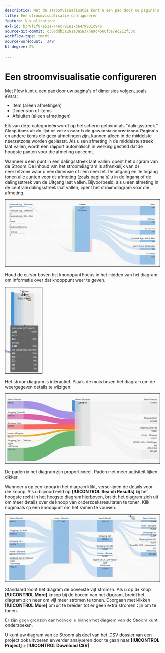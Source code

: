```yaml
---
description: Met de stroomvisualisatie kunt u een pad door uw pagina's of dimensies volgen.
title: Een stroomvisualisatie configureren
feature: Visualizations
exl-id: b379f1f0-e51a-44ec-91e1-b6479901c945
source-git-commit: c36dddb31261a3a5e37be9c4566f5e7ec212f53c
workflow-type: tm+mt
source-wordcount: '349'
ht-degree: 2%

---
```


# Een stroomvisualisatie configureren

Met Flow kunt u een pad door uw pagina&#39;s of dimensies volgen, zoals eVars:

* Item (alleen afmetingen)
* Dimension of items
* Afsluiten (alleen afmetingen)

Elk van deze categorieën wordt op het scherm getoond als &quot;dalingsstreek.&quot; Sleep items uit de lijst en zet ze neer in de gewenste neerzetzone. Pagina&#39;s en andere items die geen afmetingen zijn, kunnen alleen in de middelste neerzetzone worden geplaatst. Als u een afmeting in de middelste streek laat vallen, wordt een rapport automatisch in werking gesteld dat de hoogste punten voor die afmeting opneemt.

Wanneer u een punt in een dalingsstreek laat vallen, opent het diagram van de Stroom. De inhoud van het stroomdiagram is afhankelijk van de neerzetzone waar u een dimensie of item neerzet. De uitgang en de Ingang tonen alle punten voor de afmeting (zoals pagina&#39;s) u in de Ingang of de dalingsstreek van de Uitgang laat vallen. Bijvoorbeeld, als u een afmeting in de centrale dalingsstreek laat vallen, opent het stroomdiagram voor die afmeting.

![](assets/flow.jpg)

Houd de cursor boven het knooppunt Focus in het midden van het diagram om informatie over dat knooppunt weer te geven.

![](assets/flow4.jpg)

Het stroomdiagram is interactief. Plaats de muis boven het diagram om de weergegeven details te wijzigen.

![](assets/flow2.jpg)

De paden in het diagram zijn proportioneel. Paden met meer activiteit lijken dikker.

Wanneer u op een knoop in het diagram klikt, verschijnen de details voor die knoop. Als u bijvoorbeeld op **[!UICONTROL Search Results]** bij het hoogste recht in het hoogste diagram hierboven, breidt het diagram zich uit om meer details over de knoop van onderzoeksresultaten te tonen. Klik nogmaals op een knooppunt om het samen te vouwen.

![](assets/flow3.jpg)

Standaard toont het diagram de bovenste vijf stromen. Als u op de knop **[!UICONTROL More]** knoop bij de bodem van het diagram, breidt het diagram zich neer om vijf meer stromen te tonen. Doorgaan met klikken **[!UICONTROL More]** om uit te breiden tot er geen extra stromen zijn om te tonen.

Er zijn geen grenzen aan hoeveel u binnen het diagram van de Stroom kunt onderzoeken.

U kunt uw diagram van de Stroom als deel van het .CSV dossier van een project ook uitvoeren en verder analyseren door te gaan naar **[!UICONTROL Project]** > **[!UICONTROL Download CSV]**.
